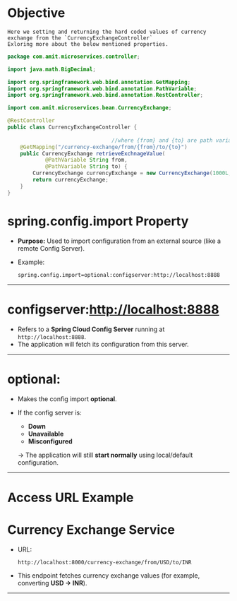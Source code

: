 
# **Objective**
```
Here we setting and returning the hard coded values of currency exchange from the `CurrencyExchangeController`  
Exloring more about the below mentioned properties.
```

```java
package com.amit.microservices.controller;

import java.math.BigDecimal;

import org.springframework.web.bind.annotation.GetMapping;
import org.springframework.web.bind.annotation.PathVariable;
import org.springframework.web.bind.annotation.RestController;

import com.amit.microservices.bean.CurrencyExchange;

@RestController
public class CurrencyExchangeController {
	
			                     //where {from} and {to} are path variable  
	@GetMapping("/currency-exchange/from/{from}/to/{to}")
	public CurrencyExchange retrieveExchnageValue(
			@PathVariable String from,
			@PathVariable String to) {
		CurrencyExchange currencyExchange = new CurrencyExchange(1000L, "USD", "INR", BigDecimal.valueOf(86));
		return currencyExchange;
	}
}

```


# **spring.config.import Property**

* **Purpose:** Used to import configuration from an external source (like a remote Config Server).
* Example:

  ```properties
  spring.config.import=optional:configserver:http://localhost:8888
  ```
---

# **configserver:[http://localhost:8888](http://localhost:8888)**

* Refers to a **Spring Cloud Config Server** running at `http://localhost:8888`.
* The application will fetch its configuration from this server.

---

# **optional:**

* Makes the config import **optional**.
* If the config server is:

  * **Down**
  * **Unavailable**
  * **Misconfigured**

  → The application will still **start normally** using local/default configuration.

---

# **Access URL Example**

# **Currency Exchange Service**

* URL:

  ```
  http://localhost:8000/currency-exchange/from/USD/to/INR
  ```
* This endpoint fetches currency exchange values (for example, converting **USD → INR**).
---
